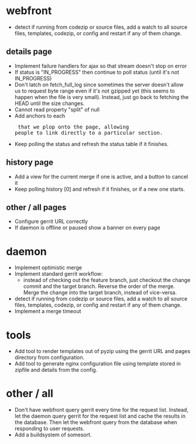 # webfront

* detect if running from codezip or source files, add a watch to all source
  files, templates, codezip, or config and restart if any of them change.

## details page

* Implement failure handlers for ajax so that stream doesn't stop on error
* If status is "IN_PROGRESS" then continue to poll status (until it's not
  IN_PROGRESS)
* Don't latch on fetch_full_log since sometimes the server doesn't allow us
  to request byte range even if it's not gzipped yet (this seems to happen
  when the file is very small). Instead, just go back to fetching the HEAD
  until the size changes.
* Cannot read property "split" of null
* Add anchors to each <pre> that we plop onto the page, allowing people to
  link directly to a particular section.
* Keep polling the status and refresh the status table if it finishes.

## history page

* Add a view for the current merge if one is active, and a button to cancel it
* Keep polling history [0] and refresh if it finishes, or if a new one starts.

## other / all pages

* Configure gerrit URL correctly
* If daemon is offline or paused show a banner on every page

# daemon

* Implement optimistic merge
* Implement standard gerrit workflow:
  * instead of checking out the feature branch, just checkout the change
    commit and the target branch. Reverse the order of the merge. Merge the
    change into the target branch, instead of vice-versa.
* detect if running from codezip or source files, add a watch to all source
  files, templates, codezip, or config and restart if any of them change.
* Implement a merge timeout

# tools

* Add tool to render templates out of pyzip using the gerrit URL and pages
  directory from configuration.
* Add tool to generate nginx configuration file using template stored in
  zipfile and details from the config.

# other / all

* Don't have webfront query gerrit every time for the request list. Instead,
  let the daemon query gerrit for the request list and cache the results in
  the database. Then let the webfront query from the database when responding
  to user requests.
* Add a buildsystem of somesort.


